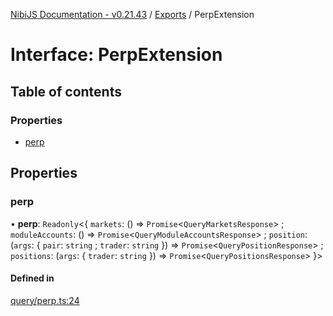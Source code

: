 [NibiJS Documentation - v0.21.43](../intro.md) / [Exports](../modules.md) / PerpExtension

# Interface: PerpExtension

## Table of contents

### Properties

- [perp](PerpExtension.md#perp)

## Properties

### perp

• **perp**: `Readonly`<{ `markets`: () => `Promise`<`QueryMarketsResponse`\> ; `moduleAccounts`: () => `Promise`<`QueryModuleAccountsResponse`\> ; `position`: (`args`: { `pair`: `string` ; `trader`: `string`  }) => `Promise`<`QueryPositionResponse`\> ; `positions`: (`args`: { `trader`: `string`  }) => `Promise`<`QueryPositionsResponse`\>  }\>

#### Defined in

[query/perp.ts:24](https://github.com/NibiruChain/ts-sdk/blob/cacf9b9/packages/nibijs/src/query/perp.ts#L24)

